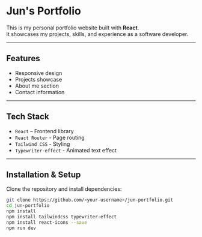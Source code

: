 # Jun's Portfolio

This is my personal portfolio website built with **React**.  
It showcases my projects, skills, and experience as a software developer.

---

## Features
- Responsive design
- Projects showcase
- About me section
- Contact information

---

## Tech Stack
- `React` – Frontend library
- `React Router` - Page routing
- `Tailwind CSS` - Styling
- `Typewriter-effect` - Animated text effect

---

## Installation & Setup

Clone the repository and install dependencies:

```bash
git clone https://github.com/<your-username>/jun-portfolio.git
cd jun-portfolio
npm install
npm install tailwindcss typewriter-effect 
npm install react-icons --save
npm run dev
